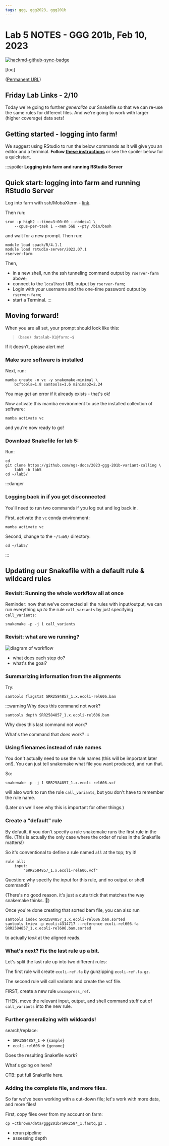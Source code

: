 ```yaml
---
tags: ggg, ggg2023, ggg201b
---
```


# Lab 5 NOTES - GGG 201b, Feb 10, 2023

[![hackmd-github-sync-badge](https://hackmd.io/GcvRjLFIQqaAViuDNj-1hQ/badge)](https://hackmd.io/GcvRjLFIQqaAViuDNj-1hQ)


[toc]

([Permanent URL](https://github.com/ngs-docs/2023-ggg201b-lab/blob/main/lab-5.md))

## Friday Lab Links - 2/10

Today we're going to further _generalize_ our Snakefile so that we can re-use the same rules for different files. And we're going to work with larger (higher coverage) data sets!


## Getting started - logging into farm!

We suggest using RStudio to run the below commands as it will give you an editor and a terminal. **Follow [these instructions]((https://hackmd.io/n7_pXRiiRQ-YpQBQ93uW9Q?view#2-Start-and-connect-to-an-RStudio-Server-on-farm))** or see the spoiler below for a quickstart.

:::spoiler **Logging into farm and running RStudio Server**

## Quick start: logging into farm and running RStudio Server

Log into farm with ssh/MobaXterm - [link](https://hackmd.io/n7_pXRiiRQ-YpQBQ93uW9Q?view#1-Logging-into-farm).

Then run:
```
srun -p high2 --time=3:00:00 --nodes=1 \
    --cpus-per-task 1 --mem 5GB --pty /bin/bash
```
and wait for a new prompt. Then run:
```
module load spack/R/4.1.1
module load rstudio-server/2022.07.1
rserver-farm
```

Then, 
* in a new shell, run the ssh tunneling command output by `rserver-farm` above;
* connect to the `localhost` URL output by `rserver-farm`;
* Login with your username and the one-time password output by `rserver-farm`;
* start a Terminal.
:::

## Moving forward!

When you are all set, your prompt should look like this:


>~~~
>(base) datalab-01@farm:~$
>~~~

If it doesn’t, please alert me!

### Make sure software is installed

Next, run:
```
mamba create -n vc -y snakemake-minimal \
    bcftools=1.8 samtools=1.6 minimap2=2.24
```

You may get an error if it already exists - that's ok!

Now activate this mamba environment to use the installed collection of software:
```
mamba activate vc
```
and you're now ready to go!

### Download Snakefile for lab 5:

Run:
```
cd
git clone https://github.com/ngs-docs/2023-ggg-201b-variant-calling \
    lab5 -b lab5 
cd ~/lab5/
```

:::danger
### Logging back in if you get disconnected

You'll need to run two commands if you log out and log back in.

First, activate the `vc` conda environment:
```
mamba activate vc
```
Second, change to the ``~/lab5/`` directory:
```
cd ~/lab5/
```
:::

## Updating our Snakefile with a default rule & wildcard rules

### Revisit: Running the whole workflow all at once

Reminder: now that we've connected all the rules with input/output, we can run everything _up to_ the rule `call_variants` by just specifying `call_variants`:

```
snakemake -p -j 1 call_variants
```

### Revisit: what are we running?

![diagram of workflow](https://github.com/ngs-docs/2023-ggg-201b-lab/blob/main/lab-4/snakemake-graph.png?raw=true)

* what does each step do?
* what's the goal?

### Summarizing information from the alignments

Try:

```
samtools flagstat SRR2584857_1.x.ecoli-rel606.bam
```

:::warning
Why does this command not work?
```
samtools depth SRR2584857_1.x.ecoli-rel606.bam
```

Why does this last command not work?

What's the command that _does_ work?
:::

### Using filenames instead of rule names

You don't actually need to use the rule names (this will be important
later on!). You can just tell snakemake what file you want produced,
and run that.

So:
```
snakemake -p -j 1 SRR2584857_1.x.ecoli-rel606.vcf
```
will also work to run the rule `call_variants`, but you don't have to remember the rule name.

(Later on we'll see why this is important for other things.)

### Create a "default" rule

By default, if you don't specify a rule snakemake runs the first rule in the file.  (This is actually the only case where the order of rules in the Snakefile matters!)

So it's conventional to define a rule named `all` at the top; try it!

```
rule all:
    input:
        "SRR2584857_1.x.ecoli-rel606.vcf"
```

Question: why specify the _input_ for this rule, and no output or shell command!?

(There's no good reason. it's just a cute trick that matches the way
snakemake thinks. :shrug:)

Once you're done creating that sorted bam file, you can also run

```
samtools index SRR2584857_1.x.ecoli-rel606.bam.sorted
samtools tview -p ecoli:4314717 --reference ecoli-rel606.fa SRR2584857_1.x.ecoli-rel606.bam.sorted
```

to actually _look_ at the aligned reads.

### What's next? Fix the last rule up a bit.

Let's split the last rule up into two different rules:

The first rule will create `ecoli-ref.fa` by gunzipping `ecoli-ref.fa.gz`.

The second rule will call variants and create the vcf file.

FIRST, create a new rule `uncompress_ref`.

THEN, move the relevant input, output, and shell command stuff out of `call_variants` into the new rule.

### Further generalizing with wildcards!

search/replace:
* `SRR2584857_1` => `{sample}`
* `ecoli-rel606` => `{genome}`

Does the resulting Snakefile work?

What's going on here?

CTB: put full Snakefile here.

### Adding the complete file, and more files.

So far we've been working with a cut-down file; let's work with more data, and more files!

First, copy files over from my account on farm:
```
cp ~ctbrown/data/ggg201b/SRR258*_1.fastq.gz .
```

* rerun pipeline
* assessing depth
